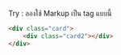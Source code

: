 Try : ลองใช้ Markup เป็น tag แบบนี้

```html
<div class="card">
    <div class="card2"></div>
</div>
```

